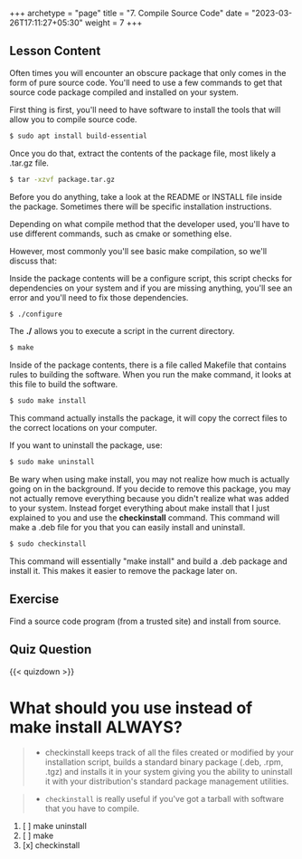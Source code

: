 +++
archetype = "page"
title = "7. Compile Source Code"
date = "2023-03-26T17:11:27+05:30"
weight = 7
+++

## Lesson Content

Often times you will encounter an obscure package that only comes in the form of pure source code. You'll need to use a few commands to get that source code package compiled and installed on your system. 

First thing is first, you'll need to have software to install the tools that will allow you to compile source code. 

```bash
$ sudo apt install build-essential
```

Once you do that, extract the contents of the package file, most likely a .tar.gz file. 

```bash
$ tar -xzvf package.tar.gz
```

Before you do anything, take a look at the README or INSTALL file inside the package. Sometimes there will be specific installation instructions. 

Depending on what compile method that the developer used, you'll have to use different commands, such as cmake or something else.

However, most commonly you'll see basic make compilation, so we'll discuss that:

Inside the package contents will be a configure script, this script checks for dependencies on your system and if you are missing anything, you'll see an error and you'll need to fix those dependencies. 

```bash
$ ./configure
```

The **./** allows you to execute a script in the current directory. 

```bash
$ make
```

Inside of the package contents, there is a file called Makefile that contains rules to building the software. When you run the make command, it looks at this file to build the software.

```bash
$ sudo make install
```

This command actually installs the package, it will copy the correct files to the correct locations on your computer.

If you want to uninstall the package, use:

```bash
$ sudo make uninstall
```

Be wary when using make install, you may not realize how much is actually going on in the background. If you decide to remove this package, you may not actually remove everything because you didn't realize what was added to your system. Instead forget everything about make install that I just explained to you and use the **checkinstall** command. This command will make a .deb file for you that you can easily install and uninstall. 

```bash
$ sudo checkinstall
``` 

This command will essentially "make install" and build a .deb package and install it. This makes it easier to remove the package later on.

## Exercise

Find a source code program (from a trusted site) and install from source.

## Quiz Question

{{< quizdown >}}

# What should you use instead of make install ALWAYS? 

> - checkinstall keeps track of all the files created or modified by your installation script, builds a standard binary package (.deb, .rpm, .tgz) and installs it in your system giving you the ability to uninstall it with your distribution's standard package management utilities. 
 
> - ```checkinstall``` is really useful if you've got a tarball with software that you have to compile.

1. [ ] make uninstall
2. [ ] make
3. [x] checkinstall
